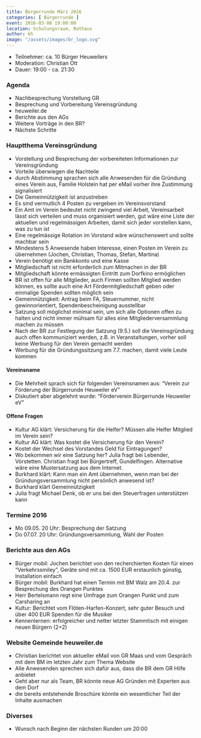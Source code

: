 ```yaml
---
title: Bürgerrunde März 2016
categories: [ Bürgerrunde ]
event: 2016-03-08 19:00:00
location: Schulungsraum, Rathaus
author: kh
image: "/assets/images/br_logo.svg"
---
```


* Teilnehmer: ca. 10 Bürger Heuweilers
* Moderation: Christian Ott
* Dauer: 19:00 -­ ca. 21:30

### Agenda

* Nachbesprechung Vorstellung GR
* Besprechung und Vorbereitung Vereinsgründung
* heuweiler.de
* Berichte aus den AGs
* Weitere Vorträge in den BR?
* Nächste Schritte

### Hauptthema Vereinsgründung

* Vorstellung und Besprechung der vorbereiteten Informationen zur Vereinsgründung
* Vorteile überwiegen die Nachteile
* durch Abstimmung sprachen sich alle Anwesenden für die Gründung eines Verein aus, Familie Holstein hat per eMail vorher ihre Zustimmung signalisiert
* Die Gemeinnützigkeit ist anzustreben
* Es sind vermutlich 4 Posten zu vergeben im Vereinsvorstand
* Ein Amt im Verein bedeutet nicht zwingend viel Arbeit, Vereinsarbeit lässt sich verteilen und muss organisiert werden, gut wäre eine Liste der aktuellen und regelmässigen Arbeiten, damit sich jeder vorstellen kann, was zu tun ist
* Eine regelmässige Rotation im Vorstand wäre wünschenswert und sollte machbar sein
* Mindestens 5 Anwesende haben Interesse, einen Posten im Verein zu übernehmen (Jochen, Christian, Thomas, Stefan, Martina)
* Verein benötigt ein Bankkonto und eine Kasse
* Mitgliedschaft ist nicht erforderlich zum Mitmachen in der BR
* Mitgliedschaft könnte ermässigten Eintritt zum Dorfkino ermöglichen
* BR ist offen für alle Mitglieder, auch Firmen sollten Mitglied werden können, es sollte auch eine Art Fördermitgliedschaft geben oder einmalige Spenden sollten möglich sein
* Gemeinnützigkeit: Antrag beim FA, Steuernummer, nicht gewinnorientiert, Spendenbescheinigung ausstellbar
* Satzung soll möglichst minimal sein, um sich alle Optionen offen zu halten und nicht immer mühsam für alles eine Mitgliederversammlung machen zu müssen
* Nach der BR zur Festlegung der Satzung (9.5.) soll die Vereinsgründung auch offen kommuniziert werden, z.B. in Veranstaltungen, vorher soll keine Werbung für den Verein gemacht werden
* Werbung für die Gründungssitzung am 7.7. machen, damit viele Leute kommen

#### Vereinsname

* Die Mehrheit sprach sich für folgenden Vereinsnamen aus: “Verein zur Förderung der Bürgerrunde Heuweiler eV”
* Diskutiert aber abgelehnt wurde: “Förderverein Bürgerrunde Heuweiler eV”

#### Offene Fragen

* Kultur AG klärt: Versicherung für die Helfer? Müssen alle Helfer Mitglied im Verein sein?
* Kultur AG klärt: Was kostet die Versicherung für den Verein?
* Kostet der Wechsel des Vorstandes Geld für Eintragungen?
* Wo bekommen wir eine Satzung her? Julia fragt bei Lebender, Vörstetten. Christian fragt bei Bürgertreff, Gundelfingen. Alternative wäre eine Mustersatzung aus dem Internet.
* Burkhard klärt: Kann man ein Amt übernehmen, wenn man bei der Gründungsversammlung nicht persönlich anwesend ist?
* Burkhard klärt Gemeinnützigkeit
* Julia fragt Michael Denk, ob er uns bei den Steuerfragen unterstützen kann

### Termine 2016

* Mo 09.05. 20 Uhr: Besprechung der Satzung
* Do 07.07. 20 Uhr: Gründungsversammlung, Wahl der Posten

### Berichte aus den AGs

* Bürger mobil: Jochen berichtet von den recherchierten Kosten für einen “Verkehrssmiley”, Geräte sind mit ca. 1500 EUR erstaunlich günstig, Installation einfach
* Bürger mobil: Burkhard hat einen Termin mit BM Walz am 20.4. zur Besprechung des Orangen Punktes
* Herr Bertelsmann regt eine Umfrage zum Orangen Punkt und zum Carsharing an
* Kultur: Berichtet vom Flöten-­Harfen-­Konzert, sehr guter Besuch und über 400 EUR Spenden für die Musiker
* Kennenlernen: erfolgreicher und netter letzter Stammtisch mit einigen neuen Bürgern (2+2)

### Website Gemeinde heuweiler.de

* Christian berichtet von aktueller eMail von GR Maas und vom Gespräch mit dem BM im letzten Jahr zum Thema Website
* Alle Anwesenden sprechen sich dafür aus, dass die BR dem GR Hilfe anbietet
* Geht aber nur als Team, BR könnte neue AG Gründen mit Experten aus dem Dorf
* die bereits entstehende Broschüre könnte ein wesentlicher Teil der Inhalte ausmachen

### Diverses

* Wunsch nach Beginn der nächsten Runden um 20:00 